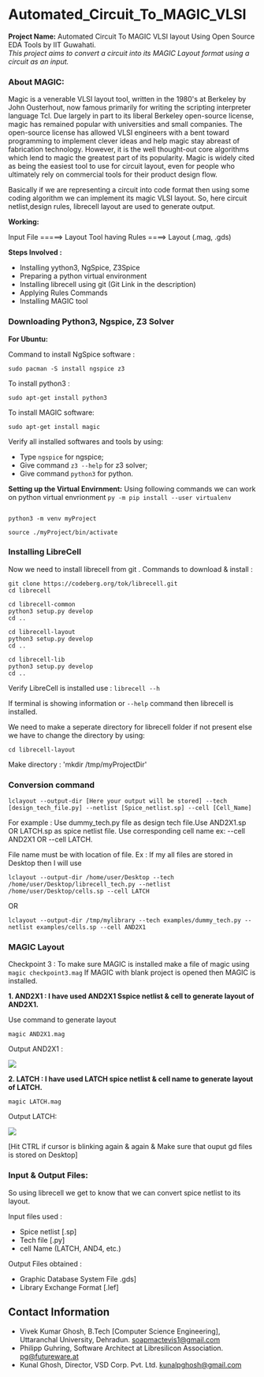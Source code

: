 # Automated_Circuit_To_MAGIC_VLSI
__Project Name:__ Automated Circuit To MAGIC VLSI layout Using Open Source EDA Tools by IIT Guwahati.<br>
<i>This project aims to convert a circuit into its MAGIC Layout format using a circuit as an input. </i>

<h3>About MAGIC:</h3>
<p>Magic is a venerable VLSI layout tool, written in the 1980's at Berkeley by John Ousterhout, now famous primarily for writing the scripting interpreter language Tcl. Due largely in part to its liberal Berkeley open-source license, magic has remained popular with universities and small companies. The open-source license has allowed VLSI engineers with a bent toward programming to implement clever ideas and help magic stay abreast of fabrication technology. However, it is the well thought-out core algorithms which lend to magic the greatest part of its popularity. Magic is widely cited as being the easiest tool to use for circuit layout, even for people who ultimately rely on commercial tools for their product design flow. </p>

Basically if we are representing a circuit into code format then using some coding algorithm we can implement its magic VLSI layout.
So, here circuit netlist,design rules, librecell layout are used to generate output.

__Working:__

Input File  =====>   Layout Tool having Rules  ====>  Layout (.mag, .gds)


__Steps Involved :__

- Installing yython3, NgSpice, Z3Spice
- Preparing a python virtual environment
- Installing librecell using git (Git Link in the description)
- Applying Rules Commands 
- Installing MAGIC tool

### Downloading Python3, Ngspice, Z3 Solver 

__For Ubuntu:__

Command to install NgSpice software : 
```
sudo pacman -S install ngspice z3
```

To install python3 : 
```
sudo apt-get install python3
```

To install MAGIC software:

```
sudo apt-get install magic
```

Verify all installed softwares and tools by using:

- Type `ngspice` for ngspice; 
- Give command `z3 --help` for z3 solver;
- Give command `python3` for python.


__Setting up the Virtual Envirnment:__
Using following commands we can work on python virtual envrionment
`py -m pip install --user virtualenv`

```

python3 -m venv myProject

source ./myProject/bin/activate
```

### Installing LibreCell

Now we need to install librecell from git .
Commands to download & install :
```
git clone https://codeberg.org/tok/librecell.git
cd librecell
```

```
cd librecell-common
python3 setup.py develop
cd ..
```

```
cd librecell-layout
python3 setup.py develop
cd ..
```

```
cd librecell-lib
python3 setup.py develop
cd ..
```

Verify LibreCell is installed use :
`librecell --h`

If terminal is showing information or `--help` command then librecell is installed.

We need to make a seperate directory for librecell folder if not present else we have to change the directory by using:
 
 `cd librecell-layout`
 
 
 Make directory :
 'mkdir /tmp/myProjectDir'
 
 ### Conversion command
 
 ```
 lclayout --output-dir [Here your output will be stored] --tech [design_tech_file.py] --netlist [Spice_netlist.sp] --cell [Cell_Name]
 ````
 
 For example : Use dummy_tech.py file as design tech file.Use AND2X1.sp OR LATCH.sp as spice netlist file. Use corresponding cell name ex: --cell AND2X1   OR   --cell LATCH.
 
 File name must be with location of file. Ex : If my all files are stored in Desktop then I will use 
 ```
 lclayout --output-dir /home/user/Desktop --tech /home/user/Desktop/librecell_tech.py --netlist /home/user/Desktop/cells.sp --cell LATCH
 ```
 OR 
 
 ```
 lclayout --output-dir /tmp/mylibrary --tech examples/dummy_tech.py --netlist examples/cells.sp --cell AND2X1
 
 ```
 
 ### MAGIC Layout 
 
 Checkpoint 3 : To make sure MAGIC is installed make a file of magic using `magic checkpoint3.mag`
 If MAGIC with blank project is opened then MAGIC is installed.
 
 __1. AND2X1 : I have used AND2X1 Sspice netlist & cell to generate layout of AND2X1.__
 
 Use command to generate layout 
 
 ```
 magic AND2X1.mag
 
 ```
 
 Output AND2X1 :
 
 <img src ="https://github.com/itsvivekghosh/automated-circuit-to-MAGIC-vlsi-using-eda-tool/blob/master/Images/Output_AND2X1_SS.png">
 
 __2. LATCH : I have used LATCH spice netlist & cell name to generate layout of LATCH.__
 
 ```
 magic LATCH.mag
 
 ```
 
 Output LATCH:
 
 <img src ="https://github.com/itsvivekghosh/automated-circuit-to-MAGIC-vlsi-using-eda-tool/blob/master/Images/LATCH.png">
 
 [Hit CTRL if cursor is blinking again & again & Make sure that ouput gd files is stored on Desktop]
 
 ### Input & Output Files:
 
 So using librecell we get to know that we can convert spice netlist to its layout.
 
 Input files used :   
 - Spice netlist [.sp]
 - Tech file [.py]
 - cell Name (LATCH, AND4, etc.)
                      
 Output Files obtained :  
 - Graphic Database System File .gds]
 - Library Exchange Format [.lef]
 
 ## Contact Information 
 
 - Vivek Kumar Ghosh, B.Tech [Computer Science Engineering], Uttaranchal University, Dehradun. soapmactevis1@gmail.com
 - Philipp Guhring, Software Architect at Libresilicon Association. pg@futureware.at
 - Kunal Ghosh, Director, VSD Corp. Pvt. Ltd. kunalpghosh@gmail.com
